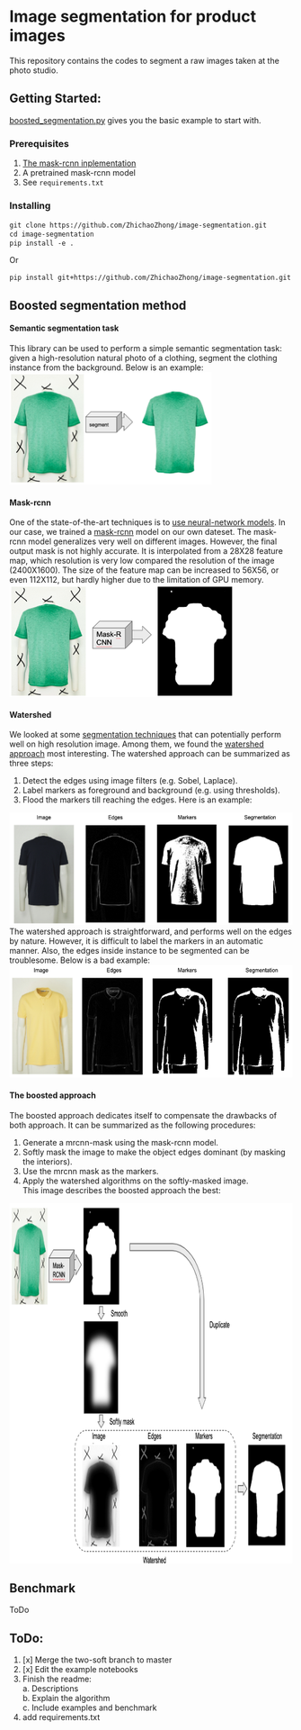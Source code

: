 # Image segmentation for product images
This repository contains the codes to segment a raw images taken at the photo studio.  

## Getting Started:
[boosted_segmentation.py](./examples/boosted_segmentation.py) 
gives you the basic example to start with.

### Prerequisites
1. [The mask-rcnn inplementation](https://github.com/matterport/Mask_RCNN/blob/master/requirements.txt)
2. A pretrained mask-rcnn model
3. See `requirements.txt`  

### Installing
```buildoutcfg
git clone https://github.com/ZhichaoZhong/image-segmentation.git
cd image-segmentation
pip install -e .
```
Or
```buildoutcfg
pip install git+https://github.com/ZhichaoZhong/image-segmentation.git
```
## Boosted segmentation method
#### Semantic segmentation task
This library can be used to perform a simple semantic segmentation task: given a high-resolution natural photo of a 
clothing, segment the clothing instance from the background. Below is an example:  
<img src="assets/task.png" width="360" height="200" alt="Segmentation task"/>
  
#### Mask-rcnn
One of the state-of-the-art techniques is to [use neural-network models](https://arxiv.org/pdf/1809.10198.pdf). In our 
case, we trained a [mask-rcnn](https://github.com/matterport/Mask_RCNN) model on our own dateset. The mask-rcnn model 
generalizes very well on different images. However, the final output mask is not highly accurate. It is interpolated from 
a 28X28 feature map, which resolution is very low compared the resolution of the image (2400X1600). The size of the 
feature map can be increased to 56X56, or even 112X112, but hardly higher due to the limitation of GPU memory.    
<img src="assets/mrcnn_example.png" width="400" height="200" alt="Segmentation task"/>
  
#### Watershed
We looked at some [segmentation techniques](https://scikit-image.org/docs/dev/api/skimage.segmentation.html) that can 
potentially perform well on high resolution image. Among them, we found the 
[watershed approach](https://scikit-image.org/docs/dev/user_guide/tutorial_segmentation.html) most interesting. 
The watershed approach can be summarized as three steps:  
1. Detect the edges using image filters (e.g. Sobel, Laplace).
2. Label markers as foreground and background (e.g. using thresholds). 
3. Flood the markers till reaching the edges.
Here is an example:  
<img src="assets/watershed_example.png" width="570" height="200" alt="Segmentation task"/>
The watershed approach is straightforward, and performs well on the edges by nature. However, it is difficult to label 
the markers in an automatic manner. Also, the edges inside instance to be segmented can be troublesome. 
Below is a bad example:
<img src="assets/watershed_example_bad.png" width="570" height="200" alt="Segmentation task"/>
 
#### The boosted approach
The boosted approach dedicates itself to compensate the drawbacks of both approach. It can be summarized as the 
following procedures:
1. Generate a mrcnn-mask using the mask-rcnn model.  
2. Softly mask the image to make the object edges dominant (by masking the interiors).  
3. Use the mrcnn mask as the markers.  
4. Apply the watershed algorithms on the softly-masked image.  
This image describes the boosted approach the best:
<img src="assets/boosted_approach_explain.png" width="920" height="640" alt="Segmentation task"/>

## Benchmark
ToDo
## ToDo:
1. [x] Merge the two-soft branch to master 
2. [x] Edit the example notebooks
3. Finish the readme:  
    a. Descriptions  
    b. Explain the algorithm  
    c. Include examples and benchmark  
4. add requirements.txt